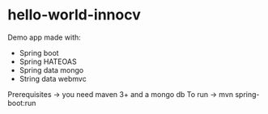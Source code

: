 # hello-world-innocv
Demo app made with:

* Spring boot
* Spring HATEOAS
* Spring data mongo
* String data webmvc

Prerequisites -> you need maven 3+ and a mongo db
To run -> mvn spring-boot:run

